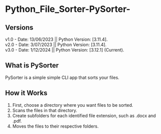 # Python_File_Sorter-PySorter- #

## Versions ##
 v1.0 - Date: 13/06/2023  || Python Version: [3.11.4].  
 v2.0 - Date: 3/07/2023   || Python Version: [3.11.4].  
 v3.0 - Date: 1/12/2024   || Python Version: [3.12.1] (Current).  

## What is PySorter ##

PySorter is a simple simple CLI app that sorts your files.

## How it Works ##

1. First, choose a directory where you want files to be sorted.
2. Scans the files in that directory.
4. Create subfolders for each identified file extension, such as .docx and .pdf.
5. Moves the files to their respective folders.
